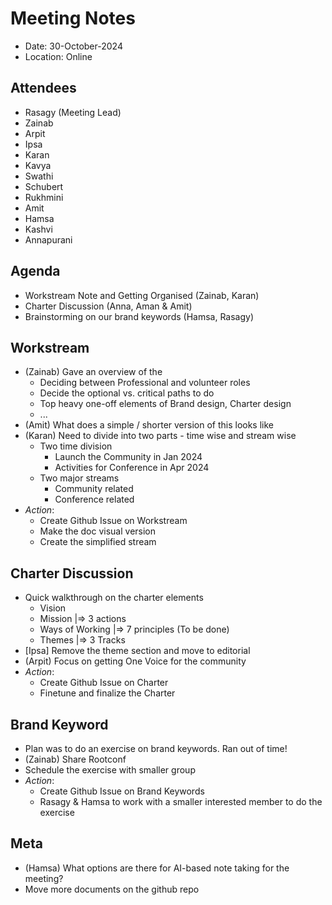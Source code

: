 # Meeting Notes

- Date: 30-October-2024
- Location: Online

## Attendees

- Rasagy (Meeting Lead) 
- Zainab
- Arpit
- Ipsa
- Karan
- Kavya
- Swathi
- Schubert
- Rukhmini
- Amit
- Hamsa
- Kashvi
- Annapurani

## Agenda

- Workstream Note and Getting Organised (Zainab, Karan)
- Charter Discussion (Anna, Aman & Amit)
- Brainstorming on our brand keywords (Hamsa, Rasagy)

## Workstream

- (Zainab) Gave an overview of the 
  - Deciding between Professional and volunteer roles
  - Decide the optional vs. critical paths to do
  - Top heavy one-off elements of Brand design, Charter design
  - ...
- (Amit) What does a simple / shorter version of this looks like
- (Karan) Need to divide into two parts - time wise and stream wise
  - Two time division
    - Launch the Community in Jan 2024
    - Activities for Conference in Apr 2024 
  - Two major streams 
    - Community related
    - Conference related
- *Action*:
  - Create Github Issue on Workstream
  - Make the doc visual version
  - Create the simplified stream 


## Charter Discussion
- Quick walkthrough on the charter elements 
  - Vision 
  - Mission |=> 3 actions
  - Ways of Working |=> 7 principles (To be done)
  - Themes |=> 3 Tracks
- [Ipsa] Remove the theme section and move to editorial
- (Arpit) Focus on getting One Voice for the community
- *Action*: 
  - Create Github Issue on Charter
  - Finetune and finalize the Charter


## Brand Keyword
- Plan was to do an exercise on brand keywords. Ran out of time!
- (Zainab) Share Rootconf 
- Schedule the exercise with smaller group
- *Action*: 
  - Create Github Issue on Brand Keywords
  - Rasagy & Hamsa to work with a smaller interested member to do the exercise


## Meta 
- (Hamsa) What options are there for AI-based note taking for the meeting?
- Move more documents on the github repo





